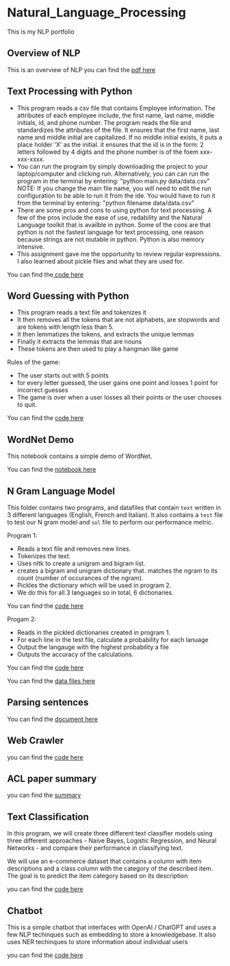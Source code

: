 # Natural_Language_Processing
This is my NLP portfolio
## Overview of NLP
This is an overview of NLP
you can find the [pdf here](https://github.com/emmanueluzodike/Natural_Language_Processing/blob/main/Overview%20of%20NLP.pdf) 

## Text Processing with Python
- This program reads a csv file that contains Employee information. The attributes of each employee include, the first name, last name, middle initials, id, and phone number. The program reads the file and standardizes the attributes of the file. It ensures that the first name, last name and middle initial are capitalized. If no middle initial exists, it puts a place holder 'X' as the initial. it ensures that the id is in the form: 2 letters followed by 4 digits and the phone number is of the foem xxx-xxx-xxxx.
- You can run the program by simply downloading the project to your laptop/computer and clicking run. Alternatively, you can can run the program in the terminal by entering: "python main.py data/data.csv"
NOTE: If you change the main file name, you will need to edit the run configuration to be able to run it from the ide. You would have to run it from the terminal by entering: "python filename data/data.csv"
- There are some pros and cons to using python for text processing. A few of the pros include the ease of use, redability and the Natural Language toolkit that is availble in python. Some of the cons are that python is not the fastest language for text processing, one reason because strings are not mutable in python. Python is also memory intensive.
- This assignment gave me the opportunity to review regular expressions. I also learned about pickle files and what they are used for.

You can find the[ code here](https://github.com/emmanueluzodike/Natural_Language_Processing/tree/main/Text%20Processing%20with%20Python)

## Word Guessing with Python
- This program reads a text file and tokenizes it
- It then removes all the tokens that are not alphabets, are stopwords and are tokens with length less than 5. 
- It then lemmatizes the tokens, and extracts the unique lemmas
- Finally it extracts the lemmas that are nouns
- These tokens are then used to play a hangman like game

Rules of the game:
- The user starts out with 5 points
- for every letter guessed, the user gains one point and losses 1 point for incorrect guesses
- The game is over when a user losses all their points or the user chooses to quit.

You can find the [code here](https://github.com/emmanueluzodike/Natural_Language_Processing/blob/main/Word%20Guessing%20Game%20-%20NLTK%20Demo/main.py)

## WordNet Demo
This notebook contains a simple demo of WordNet.

You can find the [notebook here](https://github.com/emmanueluzodike/Natural_Language_Processing/blob/main/Word%20Guessing%20Game%20-%20NLTK%20Demo/main.py)

## N Gram Language Model
This folder contains two programs, and datafiles that contain `text` written in 3 different languages (English, French and Italian). It also contains a `test` file to test our N gram model and `sol` file to perform our performance metric.

Program 1:
- Reads a text file and removes new lines.
- Tokenizes the text.
- Uses nltk to create a unigram and bigram list.
- creates a bigram and unigram dictionary that. matches the ngram to its count (number of occurances of the ngram).
- Pickles the dictionary which will be used in program 2.
- We do this for all 3 languages so in total, 6 dictionaries.

You can find the [code here](https://github.com/emmanueluzodike/Natural_Language_Processing/blob/main/N%20Gram%20Language%20Model/main_program_1.py)

Progam 2:
- Reads in the pickled dictionaries created in program 1.
- For each line in the test file, calculate a probability for each lanuage
- Output the langauge with the highest probability a file
- Outputs the accuracy of the calculations.

You can find the [code here](https://github.com/emmanueluzodike/Natural_Language_Processing/blob/main/N%20Gram%20Language%20Model/main_program_2.py)

You can find the [data files here](https://github.com/emmanueluzodike/Natural_Language_Processing/tree/main/N%20Gram%20Language%20Model/data)

## Parsing sentences
You can find the [document here](https://github.com/emmanueluzodike/Natural_Language_Processing/blob/main/Parsing%20Sentences/Document.pdf)

## Web Crawler
you can find the [code here](https://github.com/emmanueluzodike/Natural_Language_Processing/blob/main/Webcrawler/main.py)

## ACL paper summary
you can find the [summary](https://github.com/emmanueluzodike/Natural_Language_Processing/tree/main/ACL%20Paper)

## Text Classification

In this program, we will create three different text classifier models using three different approaches - Naive Bayes, Logistic Regression, and Neural Networks - and compare their performance in classifying text.

We will use an e-commerce dataset that contains a column with item descriptions and a class column with the category of the described item. The goal is to predict the item category based on its description

 you can find the [code here](https://github.com/emmanueluzodike/Natural_Language_Processing/tree/main/Text%20Classification)


## Chatbot

This is a simple chatbot that interfaces with OpenAI / ChatGPT and uses a few NLP techinques such as embedding to store a knowledgebase. It also uses NER techinques to store information about individual users

you can find the [code here](https://github.com/emmanueluzodike/Natural_Language_Processing/blob/main/Chatbot/chatbot.ipynb)